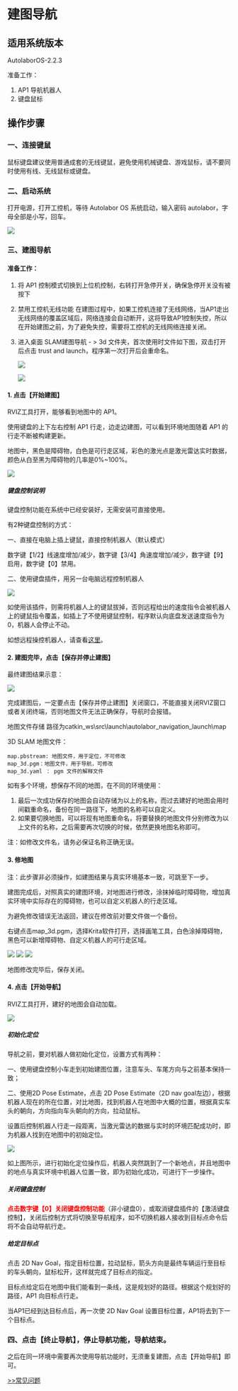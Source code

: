 # 建图导航

## 适用系统版本

AutolaborOS-2.2.3

准备工作：
1. AP1 导航机器人
2. 键盘鼠标

## 操作步骤

### 一、连接键鼠
鼠标键盘建议使用普通成套的无线键鼠，避免使用机械键盘、游戏鼠标，请不要同时使用有线、无线鼠标或键盘。

### 二、启动系统
打开电源，打开工控机，等待 Autolabor OS 系统启动，输入密码 autolabor，字母全部是小写，回车。

![](imgs/login.png)

### 三、建图导航


#### 准备工作：
1. 将 AP1 控制模式切换到上位机控制，右转打开急停开关，确保急停开关没有被按下
2. 禁用工控机无线功能
  在建图过程中，如果工控机连接了无线网络，当AP1走出无线网络的覆盖区域后，网络连接会自动断开，这将导致AP1控制失控，所以在开始建图之前，为了避免失控，需要将工控机的无线网络连接关闭。
3. 进入桌面 SLAM建图导航 - > 3d 文件夹，首次使用时文件如下图，双击打开后点击 trust and launch，程序第一次打开后会重命名。

    ![](imgs/slam-8.png)

    ![](imgs/slam-9.png)


#### 1. 点击【开始建图】


RVIZ工具打开，能够看到地图中的 AP1。

使用键盘的上下左右控制 AP1 行走，边走边建图，可以看到环境地图随着 AP1 的行走不断被构建更新。

地图中，黑色是障碍物，白色是可行走区域，彩色的激光点是激光雷达实时数据，颜色从白至黑为障碍物的几率是0%~100%。

![](imgs/3d_slam1.png)


##### 键盘控制说明

键盘控制功能在系统中已经安装好，无需安装可直接使用。

有2种键盘控制的方式：

一、直接在电脑上插上键鼠，直接控制机器人（默认模式）

数字键【1/2】线速度增加/减少，数字键【3/4】角速度增加/减少，数字键【9】启用，数字键【0】禁用。

二、使用键盘插件，用另一台电脑远程控制机器人

![](imgs/key_control.png)

如使用该插件，则需将机器人上的键鼠拔掉，否则远程给出的速度指令会被机器人上的键鼠指令覆盖，如插上了不使用键鼠控制，程序默认向底盘发送速度指令为0，机器人会停止不动。

如想远程操控机器人，请查看[这里]()。


#### 2. 建图完毕，点击【保存并停止建图】

最终建图结果示意：


![](imgs/3d_slam3.png)

完成建图后，一定要点击【保存并停止建图】关闭窗口，不能直接关闭RVIZ窗口或者关闭终端，否则地图文件无法正确保存，导航时会报错。

地图文件存储
路径为catkin_ws\src\launch\autolabor_navigation_launch\map

3D SLAM 地图文件：

```
map.pbstream: 地图文件，用于定位，不可修改
map_3d.pgm：地图文件，用于导航，可修改
map_3d.yaml ： pgm 文件的解释文件
```

如有多个环境，想保存不同的地图，在不同的环境使用：
1. 最后一次成功保存的地图会自动存储为以上的名称，而过去建好的地图会用时间戳重命名，备份在同一路径下，地图的名称可以自定义。
2. 如果要切换地图，可以将现有地图重命名，将要替换的地图文件分别修改为以上文件的名称，之后需要再次切换的时候，依然更换地图名称即可。

注：如修改文件名，请务必保证名称正确无误。

#### 3. 修地图


注：此步骤非必须操作，如建图结果与真实环境基本一致，可跳至下一步。

建图完成后，对照真实的建图环境，对地图进行修改，涂抹掉临时障碍物，增加真实环境中实际存在的障碍物，也可以自定义机器人的行走区域。

为避免修改错误无法返回，建议在修改前对要文件做一个备份。

右键点击map_3d.pgm，选择Krita软件打开，选择画笔工具，白色涂掉障碍物，黑色可以新增障碍物、自定义机器人的可行走区域。

![](imgs/3d_slam4.png)
![](imgs/3d_slam5.png)
![](imgs/3d_slam6.png)

地图修改完毕后，保存关闭。


#### 4. 点击【开始导航】
RVIZ工具打开，建好的地图会自动加载。

![](imgs/3d_slam7.png)



##### 初始化定位

导航之前，要对机器人做初始化定位，设置方式有两种：

一、使用键盘控制小车走到初始建图位置，注意车头、车尾方向与之前基本保持一致；

二、使用2D Pose Estimate，点击 2D Pose Estimate（2D nav goal左边），根据机器人现在的所在位置，对比地图，找到机器人在地图中大概的位置，根据真实车头的朝向，方向指向车头朝向的方向，拉动鼠标。

设置后控制机器人行走一段距离，当激光雷达的数据与实时的环境匹配成功时，即为机器人找到在地图中的初始定位。

![](imgs/3d_slam8.gif)

如上图所示，进行初始化定位操作后，机器人突然跳到了一个新地点，并且地图中的地点与真实环境中机器人位置一致，即为初始化成功，可进行下一步操作。

##### 关闭键盘控制

<b style="color:red;">点击数字键【0】关闭键盘控制功能</b>（非小键盘0），或取消键盘插件的【激活键盘控制】，关闭后控制方式将切换至导航程序，如不切换机器人接收到目标点命令后将不会自动导航行走。

##### 给定目标点

点击 2D Nav Goal，指定目标位置，拉动鼠标，箭头方向是最终车辆运行至目标的车头朝向，鼠标松开，这样就完成了目标点的指定。

目标点给定后在地图中我们能看到一条线，这是规划好的路径。根据这个规划好的路径，AP1 向目标点行走。

当AP1已经到达目标点后，再一次使 2D Nav Goal 设置目标位置，AP1将去到下一个目标点。



### 四、点击【终止导航】，停止导航功能，导航结束。

之后在同一环境中需要再次使用导航功能时，无须重复建图，点击【开始导航】即可。


[>>常见问题](/usedoc/navigationKit2/common/q_a/doc2)
